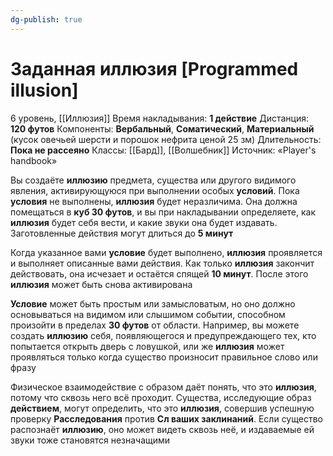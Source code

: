 ```yaml
---
dg-publish: true
---
```

# Заданная иллюзия [Programmed illusion]
6 уровень, [[Иллюзия]]
Время накладывания: **1 действие**
Дистанция: **120 футов**
Компоненты: **Вербальный**, **Соматический**, **Материальный** (кусок овечьей шерсти и порошок нефрита ценой 25 зм)
Длительность: **Пока не рассеяно**
Классы: [[Бард]], [[Волшебник]]
Источник: «Player's handbook»

Вы создаёте **иллюзию** предмета, существа или другого видимого явления, активирующуюся при выполнении особых **условий**. Пока **условия** не выполнены, **иллюзия** будет неразличима. Она должна помещаться в **куб 30 футов**, и вы при накладывании определяете, как **иллюзия** будет себя вести, и какие звуки она будет издавать. Заготовленные действия могут длиться до **5 минут**

Когда указанное вами **условие** будет выполнено, **иллюзия** проявляется и выполняет описанные вами действия. Как только **иллюзия** закончит действовать, она исчезает и остаётся спящей **10 минут**. После этого **иллюзия** может быть снова активирована

**Условие** может быть простым или замысловатым, но оно должно основываться на видимом или слышимом событии, способном произойти в пределах **30 футов** от области. Например, вы можете создать **иллюзию** себя, появляющегося и предупреждающего тех, кто попытается открыть дверь с ловушкой, или же **иллюзия** может проявляться только когда существо произносит правильное слово или фразу

Физическое взаимодействие с образом даёт понять, что это **иллюзия**, потому что сквозь него всё проходит. Существа, исследующие образ **действием**, могут определить, что это **иллюзия**, совершив успешную проверку **Расследования** против **Сл ваших заклинаний**. Если существо распознаёт **иллюзию**, оно может видеть сквозь неё, и издаваемые ей звуки тоже становятся незначащими